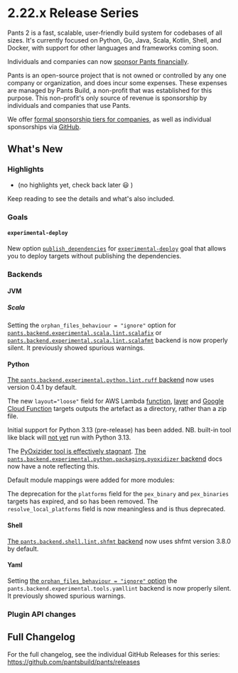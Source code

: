 # 2.22.x Release Series

Pants 2 is a fast, scalable, user-friendly build system for codebases of all sizes. It's currently focused on Python, Go, Java, Scala, Kotlin, Shell, and Docker, with support for other languages and frameworks coming soon.

Individuals and companies can now [sponsor Pants financially](https://www.pantsbuild.org/sponsorship).

Pants is an open-source project that is not owned or controlled by any one company or organization, and does incur some expenses. These expenses are managed by Pants Build, a non-profit that was established for this purpose. This non-profit's only source of revenue is sponsorship by individuals and companies that use Pants.

We offer [formal sponsorship tiers for companies](https://www.pantsbuild.org/sponsorship), as well as individual sponsorships via [GitHub](https://github.com/sponsors/pantsbuild).

## What's New

### Highlights

- (no highlights yet, check back later 😃 )

Keep reading to see the details and what's also included.

### Goals

#### `experimental-deploy`

New option [`publish_dependencies`](https://www.pantsbuild.org/2.22/reference/goals/experimental-deploy#publish_dependencies)
for [`experimental-deploy`](https://www.pantsbuild.org/2.22/reference/goals/experimental-deploy)
goal that allows you to deploy targets without publishing the dependencies.

### Backends

#### JVM

##### Scala

Setting the `orphan_files_behaviour = "ignore"` option for [`pants.backend.experimental.scala.lint.scalafix`](https://www.pantsbuild.org/2.22/reference/subsystems/scalafix#orphan_files_behavior) or [`pants.backend.experimental.scala.lint.scalafmt`](https://www.pantsbuild.org/2.22/reference/subsystems/scalafmt#orphan_files_behavior) backend is now properly silent. It previously showed spurious warnings.

#### Python

[The `pants.backend.experimental.python.lint.ruff` backend](https://www.pantsbuild.org/2.22/reference/subsystems/ruff) now uses version 0.4.1 by default.

The new `layout="loose"` field for AWS Lambda [function](https://www.pantsbuild.org/2.22/reference/targets/python_aws_lambda_function#layout), [layer](https://www.pantsbuild.org/2.22/reference/targets/python_aws_lambda_layer#layout) and [Google Cloud Function](https://www.pantsbuild.org/2.22/reference/targets/python_google_cloud_function#layout) targets outputs the artefact as a directory, rather than a zip file.

Initial support for Python 3.13 (pre-release) has been added. NB. built-in tool like black will [not yet](https://github.com/pantsbuild/pants/issues/20852) run with Python 3.13.

The [PyOxizider tool is effectively stagnant](https://github.com/indygreg/PyOxidizer/issues/7410). [The `pants.backend.experimental.python.packaging.pyoxidizer` backend](https://www.pantsbuild.org/2.22/docs/python/integrations/pyoxidizer) docs now have a note reflecting this.

Default module mappings were added for more modules:

The deprecation for the `platforms` field for the `pex_binary` and `pex_binaries` targets has expired, and so has been removed. The `resolve_local_platforms` field is now meaningless and is thus deprecated.

#### Shell

[The `pants.backend.shell.lint.shfmt` backend](https://www.pantsbuild.org/2.22/docs/shell#shfmt-autoformatter) now uses shfmt version 3.8.0 by default.

#### Yaml

Setting [the `orphan_files_behaviour = "ignore"` option](https://www.pantsbuild.org/2.22/reference/subsystems/yamllint#orphan_files_behavior) the `pants.backend.experimental.tools.yamllint` backend is now properly silent. It previously showed spurious warnings.

### Plugin API changes

## Full Changelog

For the full changelog, see the individual GitHub Releases for this series: https://github.com/pantsbuild/pants/releases
